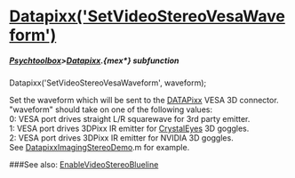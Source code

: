 # [Datapixx('SetVideoStereoVesaWaveform')](Datapixx-SetVideoStereoVesaWaveform) 
##### [Psychtoolbox](Psychtoolbox)>[Datapixx](Datapixx).{mex*} subfunction

Datapixx('SetVideoStereoVesaWaveform', waveform);

Set the waveform which will be sent to the [DATAPixx](DATAPixx) VESA 3D connector.  
"waveform" should take on one of the following values:  
 0: VESA port drives straight L/R squarewave for 3rd party emitter.  
 1: VESA port drives 3DPixx IR emitter for [CrystalEyes](CrystalEyes) 3D goggles.  
 2: VESA port drives 3DPixx IR emitter for NVIDIA 3D goggles.  
See [DatapixxImagingStereoDemo](DatapixxImagingStereoDemo).m for example.  
  


###See also:
[EnableVideoStereoBlueline](Datapixx-EnableVideoStereoBlueline)

